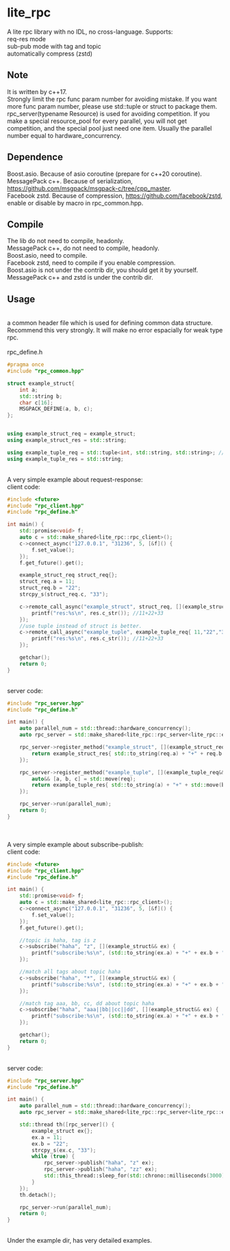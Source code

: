 # lite_rpc
A lite rpc library with no IDL, no cross-language. Supports:
</br>req-res mode
</br>sub-pub mode with tag and topic
</br>automatically compress (zstd)
</br> 
## Note
It is written by c++17.
</br>Strongly limit the rpc func param number for avoiding mistake. If you want more func param number, please use std::tuple or struct to package them.
</br>rpc_server(typename Resource) is used for avoiding competition. If you make a special resource_pool for every parallel, you will not get competition, and the special pool just need one item. Usually the parallel number equal to hardware_concurrency.
	
## Dependence
Boost.asio. Because of asio coroutine (prepare for c++20 coroutine).
</br>MessagePack c++. Because of serialization, https://github.com/msgpack/msgpack-c/tree/cpp_master.
</br>Facebook zstd. Because of compression, https://github.com/facebook/zstd, enable or disable by macro in rpc_common.hpp.

## Compile
The lib do not need to compile, headonly.
</br>MessagePack c++, do not need to compile, headonly.
</br>Boost.asio, need to compile.
</br>Facebook zstd, need to compile if you enable compression.
</br>Boost.asio is not under the contrib dir, you should get it by yourself. MessagePack c++ and zstd is under the contrib dir.

## Usage
</br>a common header file which is used for defining common data structure. Recommend this very strongly. It will make no error espacially for weak type rpc.
</br>
</br>rpc_define.h 
```c++
#pragma once
#include "rpc_common.hpp"

struct example_struct{
	int a;
	std::string b;
	char c[16];
	MSGPACK_DEFINE(a, b, c);
};


using example_struct_req = example_struct;
using example_struct_res = std::string;

using example_tuple_req = std::tuple<int, std::string, std::string>; //Recommend this, do not need MSGPACK_DEFINE.
using example_tuple_res = std::string;
```
</br>A very simple example about request-response: 
</br>client code:
```c++
#include <future>
#include "rpc_client.hpp"
#include "rpc_define.h"

int main() {
	std::promise<void> f;
	auto c = std::make_shared<lite_rpc::rpc_client>();
	c->connect_async("127.0.0.1", "31236", 5, [&f]() {
		f.set_value();
	});
	f.get_future().get();

	example_struct_req struct_req{};
	struct_req.a = 11;
	struct_req.b = "22";
	strcpy_s(struct_req.c, "33");

	c->remote_call_async("example_struct", struct_req, [](example_struct_res&& res) {
		printf("res:%s\n", res.c_str()); //11+22+33
	});
	//use tuple instead of struct is better.
	c->remote_call_async("example_tuple", example_tuple_req{ 11,"22","33" }, [](example_tuple_res&& res) {
		printf("res:%s\n", res.c_str()); //11+22+33
	});

	getchar();
	return 0;
}
```
</br>server code:
```c++
#include "rpc_server.hpp"
#include "rpc_define.h"

int main() {
	auto parallel_num = std::thread::hardware_concurrency();
	auto rpc_server = std::make_shared<lite_rpc::rpc_server<lite_rpc::empty_resource>>((uint16_t)31236);

	rpc_server->register_method("example_struct", [](example_struct_req&& req) {
		return example_struct_res{ std::to_string(req.a) + "+" + req.b + "+" + req.c };
	});

	rpc_server->register_method("example_tuple", [](example_tuple_req&& req) {
		auto&& [a, b, c] = std::move(req);
		return example_tuple_res{ std::to_string(a) + "+" + std::move(b) + "+" + std::move(c) };
	});

	rpc_server->run(parallel_num);
	return 0;
}
```

</br></br>A very simple example about subscribe-publish: 
</br>client code:
```c++
#include <future>
#include "rpc_client.hpp"
#include "rpc_define.h"

int main() {
	std::promise<void> f;
	auto c = std::make_shared<lite_rpc::rpc_client>();
	c->connect_async("127.0.0.1", "31236", 5, [&f]() {
		f.set_value();
	});
	f.get_future().get();

	//topic is haha, tag is z
	c->subscribe("haha", "z", [](example_struct&& ex) {
		printf("subscribe:%s\n", (std::to_string(ex.a) + "+" + ex.b + "+" + ex.c).c_str());
	});

	//match all tags about topic haha
	c->subscribe("haha", "*", [](example_struct&& ex) {
		printf("subscribe:%s\n", (std::to_string(ex.a) + "+" + ex.b + "+" + ex.c).c_str());
	});

	//match tag aaa, bb, cc, dd about topic haha
	c->subscribe("haha", "aaa||bb||cc||dd", [](example_struct&& ex) {
		printf("subscribe:%s\n", (std::to_string(ex.a) + "+" + ex.b + "+" + ex.c).c_str());
	});

	getchar();
	return 0;
}
```
</br>server code:
```c++
#include "rpc_server.hpp"
#include "rpc_define.h"

int main() {
	auto parallel_num = std::thread::hardware_concurrency();
	auto rpc_server = std::make_shared<lite_rpc::rpc_server<lite_rpc::empty_resource>>((uint16_t)31236);

	std::thread th([rpc_server]() {
		example_struct ex{};
		ex.a = 11;
		ex.b = "22";
		strcpy_s(ex.c, "33");
		while (true) {
			rpc_server->publish("haha", "z" ex);
			rpc_server->publish("haha", "zz" ex);
			std::this_thread::sleep_for(std::chrono::milliseconds(3000));
		}
	});
	th.detach();

	rpc_server->run(parallel_num);
	return 0;
}
```
</br>Under the example dir, has very detailed examples. 
